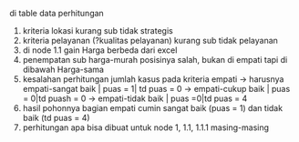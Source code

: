 di table data perhitungan



1. kriteria lokasi kurang sub tidak strategis
2. kriteria pelayanan (?kualitas pelayanan) kurang sub tidak pelayanan
3. di node 1.1 gain Harga berbeda dari excel
4. penempatan sub harga-murah posisinya salah, bukan di empati tapi di dibawah Harga-sama
5. kesalahan perhitungan jumlah kasus pada kriteria empati
   -> harusnya empati-sangat baik | puas = 1| td puas = 0
   -> empati-cukup baik | puas = 0|td puash = 0
   -> empati-tidak baik | puas =0|td puas = 4
6. hasil pohonnya bagian empati cumin sangat baik (puas = 1) dan tidak baik (td puas = 4)
7. perhitungan apa bisa dibuat untuk node 1, 1.1, 1.1.1 masing-masing



